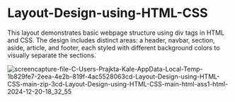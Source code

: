 # Layout-Design-using-HTML-CSS
This layout demonstrates basic webpage structure using div tags in HTML and CSS. The design includes distinct areas: a header, navbar, section, aside, article, and footer, each styled with different background colors to visually separate the sections.

![screencapture-file-C-Users-Prajkta-Kale-AppData-Local-Temp-1b829fe7-2eea-4e2b-819f-4ac5528063cd-Layout-Design-using-HTML-CSS-main-zip-3cd-Layout-Design-using-HTML-CSS-main-html-ass1-html-2024-12-20-18_32_55](https://github.com/user-attachments/assets/62210154-979a-409b-9f9f-17b1a7d38f74)

